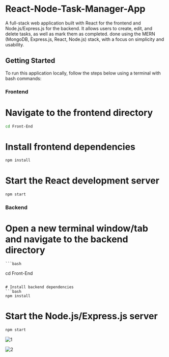 # React-Node-Task-Manager-App
A full-stack web application built with React for the frontend and Node.js/Express.js for the backend. It allows users to create, edit, and delete tasks, as well as mark them as completed. done using the MERN (MongoDB, Express.js, React, Node.js) stack, with a focus on simplicity and usability.

## Getting Started

To run this application locally, follow the steps below using a terminal with bash commands:

### Frontend

# Navigate to the frontend directory

   ```bash
   cd Front-End
   ```

# Install frontend dependencies
  ```bash
  npm install
  ```

# Start the React development server
  ```bash
  npm start
  ```

### Backend
# Open a new terminal window/tab and navigate to the backend directory
    ```bash
   cd Front-End
   ```

# Install backend dependencies
  ```bash
  npm install
  ```

# Start the Node.js/Express.js server
  ```bash
  npm start
  ```

![1](https://github.com/AmmarAbdoh/React-Node-Task-Manager-App/assets/90091361/a7ef2293-2aef-4c95-87eb-5e6e02f5dbee)

![2](https://github.com/AmmarAbdoh/React-Node-Task-Manager-App/assets/90091361/c5738e42-7dd2-4f1c-b4b7-cbe3ccd50dbf)


